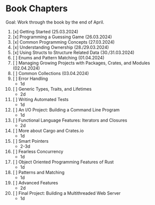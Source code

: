# Book Chapters

Goal: Work through the book by the end of April.

1. [x] Getting Started (25.03.2024)
2. [x] Programming a Guessing Game (26.03.2024)
3. [x] Common Programming Concepts (27.03.2024)
4. [x] Understanding Ownership (28./29.03.2024)
5. [x] Using Structs to Structure Related Data (30./31.03.2024)
6. [ ] Enums and Pattern Matching (01.04.2024)
7. [ ] Managing Growing Projects with Packages, Crates, and Modules (02.04.2024)
8. [ ] Common Collections (03.04.2024)
9. [ ] Error Handling
    - 1d
10. [ ] Generic Types, Traits, and Lifetimes
    - 2d
11. [ ] Writing Automated Tests
    - 1d
12. [ ] An I/O Project: Building a Command Line Program
    - 1d
13. [ ] Functional Language Features: Iterators and Closures
    - 2d
14. [ ] More about Cargo and Crates.io
    - 1d
15. [ ] Smart Pointers
    - 2-3d
16. [ ] Fearless Concurrency
    - 1d
17. [ ] Object Oriented Programming Features of Rust
    - 1d
18. [ ] Patterns and Matching
    - 1d
19. [ ] Advanced Features
    - 2d
20. [ ] Final Project: Building a Multithreaded Web Server
    - 1d
